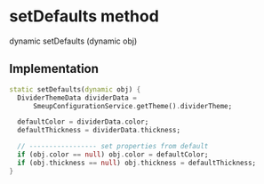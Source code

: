 


# setDefaults method








dynamic setDefaults
(dynamic obj)








## Implementation

```dart
static setDefaults(dynamic obj) {
  DividerThemeData dividerData =
      SmeupConfigurationService.getTheme().dividerTheme;

  defaultColor = dividerData.color;
  defaultThickness = dividerData.thickness;

  // ----------------- set properties from default
  if (obj.color == null) obj.color = defaultColor;
  if (obj.thickness == null) obj.thickness = defaultThickness;
}
```







